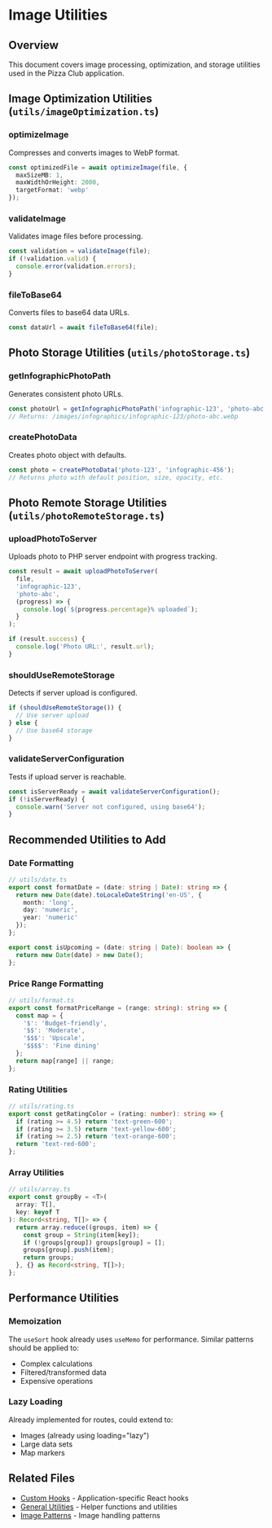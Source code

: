 # Image Utilities

## Overview

This document covers image processing, optimization, and storage utilities used in the Pizza Club application.

## Image Optimization Utilities (`utils/imageOptimization.ts`)

### optimizeImage
Compresses and converts images to WebP format.

```typescript
const optimizedFile = await optimizeImage(file, {
  maxSizeMB: 1,
  maxWidthOrHeight: 2000,
  targetFormat: 'webp'
});
```

### validateImage
Validates image files before processing.

```typescript
const validation = validateImage(file);
if (!validation.valid) {
  console.error(validation.errors);
}
```

### fileToBase64
Converts files to base64 data URLs.

```typescript
const dataUrl = await fileToBase64(file);
```

## Photo Storage Utilities (`utils/photoStorage.ts`)

### getInfographicPhotoPath
Generates consistent photo URLs.

```typescript
const photoUrl = getInfographicPhotoPath('infographic-123', 'photo-abc');
// Returns: /images/infographics/infographic-123/photo-abc.webp
```

### createPhotoData
Creates photo object with defaults.

```typescript
const photo = createPhotoData('photo-123', 'infographic-456');
// Returns photo with default position, size, opacity, etc.
```

## Photo Remote Storage Utilities (`utils/photoRemoteStorage.ts`)

### uploadPhotoToServer
Uploads photo to PHP server endpoint with progress tracking.

```typescript
const result = await uploadPhotoToServer(
  file,
  'infographic-123',
  'photo-abc',
  (progress) => {
    console.log(`${progress.percentage}% uploaded`);
  }
);

if (result.success) {
  console.log('Photo URL:', result.url);
}
```

### shouldUseRemoteStorage
Detects if server upload is configured.

```typescript
if (shouldUseRemoteStorage()) {
  // Use server upload
} else {
  // Use base64 storage
}
```

### validateServerConfiguration
Tests if upload server is reachable.

```typescript
const isServerReady = await validateServerConfiguration();
if (!isServerReady) {
  console.warn('Server not configured, using base64');
}
```

## Recommended Utilities to Add

### Date Formatting
```typescript
// utils/date.ts
export const formatDate = (date: string | Date): string => {
  return new Date(date).toLocaleDateString('en-US', {
    month: 'long',
    day: 'numeric',
    year: 'numeric'
  });
};

export const isUpcoming = (date: string | Date): boolean => {
  return new Date(date) > new Date();
};
```

### Price Range Formatting
```typescript
// utils/format.ts
export const formatPriceRange = (range: string): string => {
  const map = {
    '$': 'Budget-friendly',
    '$$': 'Moderate',
    '$$$': 'Upscale',
    '$$$$': 'Fine dining'
  };
  return map[range] || range;
};
```

### Rating Utilities
```typescript
// utils/rating.ts
export const getRatingColor = (rating: number): string => {
  if (rating >= 4.5) return 'text-green-600';
  if (rating >= 3.5) return 'text-yellow-600';
  if (rating >= 2.5) return 'text-orange-600';
  return 'text-red-600';
};
```

### Array Utilities
```typescript
// utils/array.ts
export const groupBy = <T>(
  array: T[],
  key: keyof T
): Record<string, T[]> => {
  return array.reduce((groups, item) => {
    const group = String(item[key]);
    if (!groups[group]) groups[group] = [];
    groups[group].push(item);
    return groups;
  }, {} as Record<string, T[]>);
};
```

## Performance Utilities

### Memoization
The `useSort` hook already uses `useMemo` for performance. Similar patterns should be applied to:
- Complex calculations
- Filtered/transformed data
- Expensive operations

### Lazy Loading
Already implemented for routes, could extend to:
- Images (already using loading="lazy")
- Large data sets
- Map markers

## Related Files

- [Custom Hooks](../hooks/custom-hooks.md) - Application-specific React hooks
- [General Utilities](./general-utilities.md) - Helper functions and utilities
- [Image Patterns](../patterns/image-optimization.md) - Image handling patterns